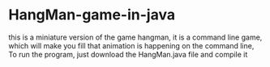 # HangMan-game-in-java
this is a miniature version of the game hangman, it is a command line game, which will make you fill that animation is happening on the command line,
To run the program, just download the HangMan.java file and
compile it 
